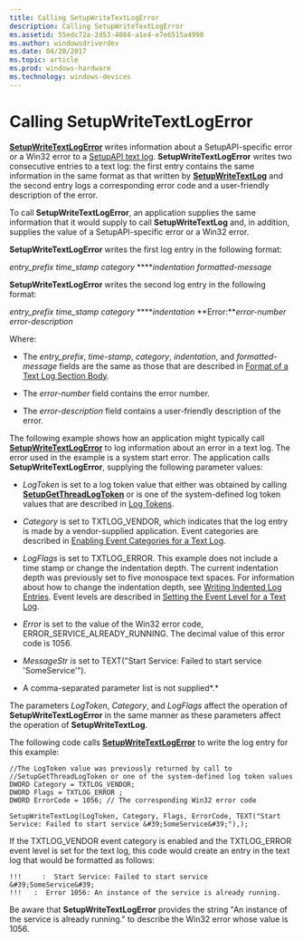 ```yaml
---
title: Calling SetupWriteTextLogError
description: Calling SetupWriteTextLogError
ms.assetid: 55edc72a-2d53-4084-a1e4-e7e6515a4990
ms.author: windowsdriverdev
ms.date: 04/20/2017
ms.topic: article
ms.prod: windows-hardware
ms.technology: windows-devices
---
```


# Calling SetupWriteTextLogError


[**SetupWriteTextLogError**](https://msdn.microsoft.com/library/windows/hardware/ff552232) writes information about a SetupAPI-specific error or a Win32 error to a [SetupAPI text log](setupapi-text-logs.md). **SetupWriteTextLogError** writes two consecutive entries to a text log: the first entry contains the same information in the same format as that written by [**SetupWriteTextLog**](https://msdn.microsoft.com/library/windows/hardware/ff552218) and the second entry logs a corresponding error code and a user-friendly description of the error.

To call **SetupWriteTextLogError**, an application supplies the same information that it would supply to call **SetupWriteTextLog** and, in addition, supplies the value of a SetupAPI-specific error or a Win32 error.

**SetupWriteTextLogError** writes the first log entry in the following format:

*entry_prefix time_stamp category* *****indentation formatted-message*

**SetupWriteTextLogError** writes the second log entry in the following format:

*entry_prefix time_stamp category* *****indentation* **Error:***error-number error-description*

Where:

-   The *entry_prefix*, *time-stamp*, *category*, *indentation*, and *formatted-message* fields are the same as those that are described in [Format of a Text Log Section Body](format-of-a-text-log-section-body.md).

-   The *error-number* field contains the error number.

-   The *error-description* field contains a user-friendly description of the error.

The following example shows how an application might typically call [**SetupWriteTextLogError**](https://msdn.microsoft.com/library/windows/hardware/ff552232) to log information about an error in a text log. The error used in the example is a system start error. The application calls **SetupWriteTextLogError**, supplying the following parameter values:

-   *LogToken* is set to a log token value that either was obtained by calling [**SetupGetThreadLogToken**](https://msdn.microsoft.com/library/windows/hardware/ff552211) or is one of the system-defined log token values that are described in [Log Tokens](log-tokens.md).

-   *Category* is set to TXTLOG_VENDOR, which indicates that the log entry is made by a vendor-supplied application. Event categories are described in [Enabling Event Categories for a Text Log](enabling-event-categories-for-a-text-log.md).

-   *LogFlags* is set to TXTLOG_ERROR. This example does not include a time stamp or change the indentation depth. The current indentation depth was previously set to five monospace text spaces. For information about how to change the indentation depth, see [Writing Indented Log Entries](writing-indented-log-entries.md). Event levels are described in [Setting the Event Level for a Text Log](setting-the-event-level-for-a-text-log.md).

-   *Error* is set to the value of the Win32 error code, ERROR_SERVICE_ALREADY_RUNNING. The decimal value of this error code is 1056.

-   *MessageStr is* set to TEXT("Start Service: Failed to start service 'SomeService'").

-   A comma-separated parameter list is not supplied*.*

The parameters *LogToken*, *Category*, and *LogFlags* affect the operation of **SetupWriteTextLogError** in the same manner as these parameters affect the operation of **SetupWriteTextLog**.

The following code calls [**SetupWriteTextLogError**](https://msdn.microsoft.com/library/windows/hardware/ff552232) to write the log entry for this example:

```
//The LogToken value was previously returned by call to
//SetupGetThreadLogToken or one of the system-defined log token values
DWORD Category = TXTLOG_VENDOR; 
DWORD Flags = TXTLOG_ERROR ;
DWORD ErrorCode = 1056; // The corresponding Win32 error code

SetupWriteTextLog(LogToken, Category, Flags, ErrorCode, TEXT("Start Service: Failed to start service &#39;SomeService&#39;"),);
```

If the TXTLOG_VENDOR event category is enabled and the TXTLOG_ERROR event level is set for the text log, this code would create an entry in the text log that would be formatted as follows:

```
!!!     :  Start Service: Failed to start service &#39;SomeService&#39; 
!!!   :  Error 1056: An instance of the service is already running.
```

Be aware that **SetupWriteTextLogError** provides the string "An instance of the service is already running." to describe the Win32 error whose value is 1056.

 

 





